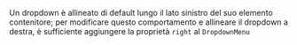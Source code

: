 Un dropdown è allineato di default lungo il lato sinistro del suo elemento contenitore; per modificare questo comportamento e allineare il dropdown a destra, è sufficiente aggiungere la proprietà `right` al `DropdownMenu`
